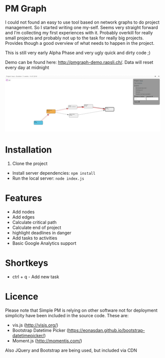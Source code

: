 PM Graph
========
I could not found an easy to use tool based on network graphs to do project management. So I started writing one my-self. Seems very straight forward and I'm collecting my first experiences with it. Probably overkill for really small projects and probably not up to the task for really big projects. Provides though a good overview of what needs to happen in the project.

This is still very early Alpha Phase and very ugly quick and dirty code ;) 

Demo can be found here: http://pmgraph-demo.rapsli.ch/. Data will reset every day at midnight

<img alt="Screenshot of PM Graph" src="https://raw.githubusercontent.com/rapsli/pmgraph/gh-pages/images/screenshot.png" />

Installation
===========
1. Clone the project
* Install server dependencies: `npm install`
* Run the local server: `node index.js`

Features
========

* Add nodes
* Add edges
* Calculate critical path
* Calculate end of project
* highlight deadlines in danger
* Add tasks to activities
* Basic Google Analytics support

Shortkeys
=======
* ctrl + q - Add new task

Licence
=======
Please note that Simple PM is relying on other software not for deployment simplicity have been included in the source code. These are:

* vis.js (http://visjs.org/)
* Bootstrap Datetime Picker (https://eonasdan.github.io/bootstrap-datetimepicker/)
* Moment.js (http://momentjs.com/)

Also JQuery and Bootstrap are being used, but included via CDN


